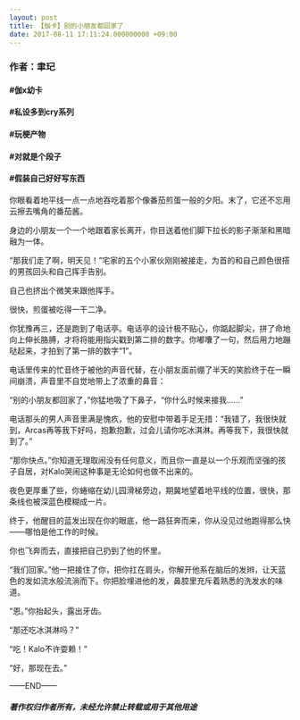 ```yaml
---
layout: post
title: 【伽卡】别的小朋友都回家了
date: 2017-08-11 17:11:24.000000000 +09:00
---
```


### 作者：聿玘

#### #伽x幼卡
#### #私设多到cry系列
#### #玩梗产物
#### #对就是个段子
#### #假装自己好好写东西

你眼看着地平线一点一点地吞吃着那个像番茄煎蛋一般的夕阳。末了，它还不忘用云擦去嘴角的番茄酱。<br />

身边的小朋友一个一个地跟着家长离开，你目送着他们脚下拉长的影子渐渐和黑暗融为一体。<br />

“那我们走了啊，明天见！”宅家的五个小家伙刚刚被接走，为首的和自己颜色很搭的男孩回头和自己挥手告别。<br />

自己也挤出个微笑来跟他挥手。<br />

很快，煎蛋被吃得一干二净。<br />

你犹豫再三，还是跑到了电话亭。电话亭的设计极不贴心，你踮起脚尖，拼了命地向上伸长胳膊，才将将能用指尖戳到第二排的数字。你嘟囔了一句，然后用力地蹦哒起来，才拍到了第一排的数字“1”。<br />

电话里传来的忙音终于被他的声音代替，在小朋友面前绷了半天的笑脸终于在一瞬间崩溃，声音里不自觉地带上了浓重的鼻音：<br />

“别的小朋友都回家了，”你猛地吸了下鼻子，“你什么时候来接我……”<br />

电话那头的男人声音里满是愧疚，他的安慰中带着手足无措：“我错了，我很快就到，Arcas再等我下好吗，抱歉抱歉，过会儿请你吃冰淇淋。再等我下，我很快就到了。”<br />

“那你快点。”你知道无理取闹没有任何意义，而且你一直是以一个乐观而坚强的孩子自居，对Kalo哭闹这种事是无论如何也做不出来的。<br />

夜色更厚重了些，你蜷缩在幼儿园滑梯旁边，期冀地望着地平线的位置，很快，那条线也被深蓝色模糊成一片。<br />

终于，他醒目的蓝发出现在你的眼底，他一路狂奔而来，你从没见过他跑得那么快——哪怕是他工作的时候。<br />

你也飞奔而去，直接把自己扔到了他的怀里。<br />

“我们回家。”他一把接住了你，把你扛在肩头，你解开他系在脑后的发辫，让天蓝色的发如流水般流淌而下。你把脸埋进他的发，鼻腔里充斥着熟悉的洗发水的味道。<br />

“恩。”你抬起头，露出牙齿。<br />

“那还吃冰淇淋吗？”<br />

“吃！Kalo不许耍赖！”<br />

“好，那现在去。”<br />

——END—— 
##### 著作权归作者所有，未经允许禁止转载或用于其他用途
